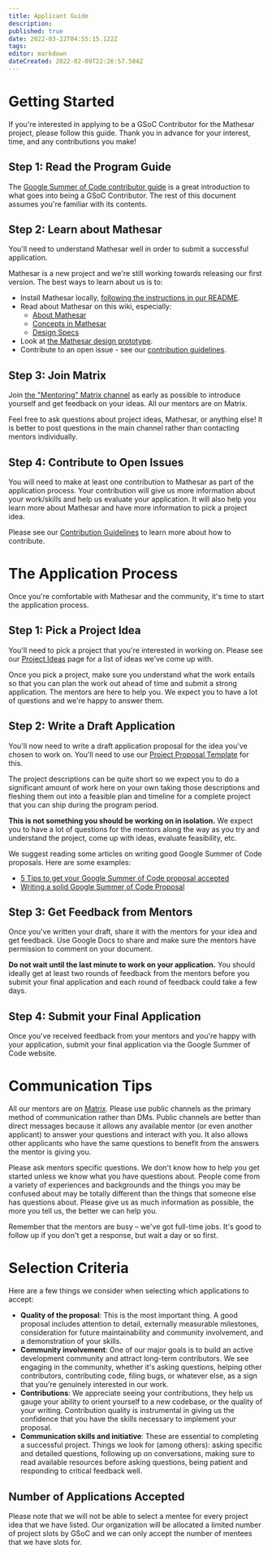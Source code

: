 ```yaml
---
title: Applicant Guide
description: 
published: true
date: 2022-03-22T04:55:15.122Z
tags: 
editor: markdown
dateCreated: 2022-02-09T22:26:57.584Z
---
```


# Getting Started

If you're interested in applying to be a GSoC Contributor for the Mathesar project, please follow this guide. Thank you in advance for your interest, time, and any contributions you make!

## Step 1: Read the Program Guide

The [Google Summer of Code contributor guide](https://google.github.io/gsocguides/student/) is a great introduction to what goes into being a GSoC Contributor. The rest of this document assumes you're familiar with its contents.

## Step 2: Learn about Mathesar
You'll need to understand Mathesar well in order to submit a successful application. 

Mathesar is a new project and we're still working towards releasing our first version. The best ways to learn about us is to:
- Install Mathesar locally, [following the instructions in our README](https://github.com/centerofci/mathesar).
- Read about Mathesar on this wiki, especially:
  - [About Mathesar](/en/product/about)
  - [Concepts in Mathesar](/en/product/concepts)
  - [Design Specs](/en/design/specs)
- Look at [the Mathesar design prototype](https://mathesar-prototype.netlify.app/).
- Contribute to an open issue - see our [contribution guidelines](/en/community/contributing).

## Step 3: Join Matrix
Join [the "Mentoring" Matrix channel](/en/community/matrix) as early as possible to introduce yourself and get feedback on your ideas. All our mentors are on Matrix. 

Feel free to ask questions about project ideas, Mathesar, or anything else! It is better to post questions in the main channel rather than contacting mentors individually. 

## Step 4: Contribute to Open Issues
You will need to make at least one contribution to Mathesar as part of the application process. Your contribution will give us more information about your work/skills and help us evaluate your application. It will also help you learn more about Mathesar and have more information to pick a project idea.

Please see our [Contribution Guidelines](/en/community/contributing) to learn more about how to contribute.

# The Application Process
Once you're comfortable with Mathesar and the community, it's time to start the application process.

## Step 1: Pick a Project Idea
You'll need to pick a project that you're interested in working on. Please see our [Project Ideas](/en/community/mentoring/project-ideas) page for a list of ideas we've come up with.

Once you pick a project, make sure you understand what the work entails so that you can plan the work out ahead of time and submit a strong application. The mentors are here to help you. We expect you to have a lot of questions and we're happy to answer them.

## Step 2: Write a Draft Application
You'll now need to write a draft application proposal for the idea you've chosen to work on. You'll need to use our [Project Proposal Template](/en/community/mentoring/project-proposal-template) for this.

The project descriptions can be quite short so we expect you to do a significant amount of work here on your own taking those descriptions and fleshing them out into a feasible plan and timeline for a complete project that you can ship during the program period.

**This is not something you should be working on in isolation.** We expect you to have a lot of questions for the mentors along the way as you try and understand the project, come up with ideas, evaluate feasibility, etc. 

We suggest reading some articles on writing good Google Summer of Code proposals. Here are some examples:

* [5 Tips to get your Google Summer of Code proposal accepted](https://people.csail.mit.edu/baghdadi/TXT_blog/5_advices_to_get_your_proposal_accepted.lyx.html)
* [Writing a solid Google Summer of Code Proposal](https://medium.com/@evenstensberg/writing-a-solid-google-summer-of-code-proposal-a200fc6e785b)

## Step 3: Get Feedback from Mentors
Once you've written your draft, share it with the mentors for your idea and get feedback. Use Google Docs to share and make sure the mentors have permission to comment on your document.

**Do not wait until the last minute to work on your application.** You should ideally get at least two rounds of feedback from the mentors before you submit your final application and each round of feedback could take a few days.

## Step 4: Submit your Final Application
Once you've received feedback from your mentors and you're happy with your application, submit your final application via the Google Summer of Code website.

# Communication Tips
All our mentors are on [Matrix](/en/community/matrix). Please use public channels as the primary method of communication rather than DMs. Public channels are better than direct messages because it allows any available mentor (or even another applicant) to answer your questions and interact with you. It also allows other applicants who have the same questions to benefit from the answers the mentor is giving you.

Please ask mentors specific questions. We don't know how to help you get started unless we know what you have questions about. People come from a variety of experiences and backgrounds and the things you may be confused about may be totally different than the things that someone else has questions about. Please give us as much information as possible, the more you tell us, the better we can help you.

Remember that the mentors are busy – we've got full-time jobs. It's good to follow up if you don't get a response, but wait a day or so first.

# Selection Criteria

Here are a few things we consider when selecting which applications to accept:

- **Quality of the proposal**: This is the most important thing. A good proposal includes attention to detail, externally measurable milestones, consideration for future maintainability and community involvement, and a demonstration of your skills.
- **Community involvement**: One of our major goals is to build an active development community and attract long-term contributors. We see engaging in the community, whether it's asking questions, helping other contributors, contributing code, filing bugs, or whatever else, as a sign that you're genuinely interested in our work.
- **Contributions**: We appreciate seeing your contributions, they help us gauge your ability to orient yourself to a new codebase, or the quality of your writing. Contribution quality is instrumental in giving us the confidence that you have the skills necessary to implement your proposal.
- **Communication skills and initiative**: These are essential to completing a successful project. Things we look for (among others): asking specific and detailed questions, following up on conversations, making sure to read available resources before asking questions, being patient and responding to critical feedback well.

## Number of Applications Accepted
Please note that we will not be able to select a mentee for every project idea that we have listed. Our organization will be allocated a limited number of project slots by GSoC and we can only accept the number of mentees that we have slots for.